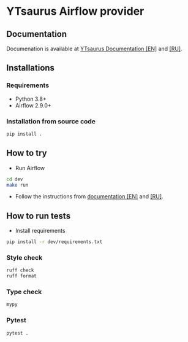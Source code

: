 # YTsaurus Airflow provider


## Documentation

Documenation is available at [YTsaurus Documentation [EN]](https://ytsaurus.tech/docs/en/api/airflow/start) and [[RU]](https://ytsaurus.tech/docs/ru/api/airflow/start).

## Installations

### Requirements

- Python 3.8+
- Airflow 2.9.0+

### Installation from source code

```bash
pip install .
```

<!-- ### Installation from PyPI

```bash
pip install ytsaurus-airflow-provider
``` -->

## How to try

- Run Airflow

```bash
cd dev
make run
```

- Follow the instructions from [documentation [EN]](https://ytsaurus.tech/docs/en/api/airflow/userdoc#howtostart) and [[RU]](https://ytsaurus.tech/docs/ru/api/airflow/userdoc#howtostart).

## How to run tests

- Install requirements

```bash
pip install -r dev/requirements.txt
```

### Style check

```bash
ruff check
ruff format
```

### Type check

```bash
mypy
```

### Pytest  

```bash
pytest .
```
